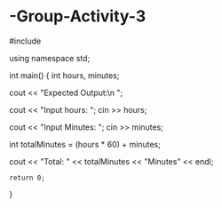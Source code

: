 # -Group-Activity-3

#include <iostream>

using namespace std;

int main() {
    int hours, minutes;
    
   cout << "Expected Output:\n ";
  
   cout << "Input hours: ";
   cin >> hours;
  
   cout << "Input Minutes: ";
   cin >> minutes;
   
   int totalMinutes = (hours * 60) + minutes;
   
   cout << "Total: " << totalMinutes << "Minutes" << endl;
   
    return 0;
}
